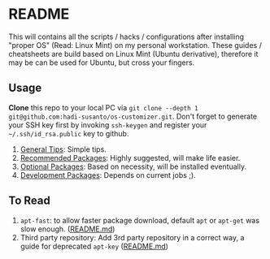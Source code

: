 # README

This will contains all the scripts / hacks / configurations after installing "proper OS" (Read: Linux Mint) on my personal workstation.
These guides / cheatsheets are build based on Linux Mint (Ubuntu derivative), therefore it may be can be used for Ubuntu, but cross your fingers.

## Usage

**Clone** this repo to your local PC via `git clone --depth 1 git@github.com:hadi-susanto/os-customizer.git`.
Don't forget to generate your SSH key first by invoking `ssh-keygen` and register your `~/.ssh/id_rsa.public` key to github.

1. [General Tips](cheatsheet/TIPS.md): Simple tips.
2. [Recommended Packages](cheatsheet/RECOMMENDED.md): Highly suggested, will make life easier.
3. [Optional Packages](cheatsheet/OPTIONAL.md): Based on necessity, will be installed eventually.
4. [Development Packages](cheatsheet/DEVELOPMENT.md): Depends on current jobs ;).

## To Read
1. `apt-fast`: to allow faster package download, default `apt` or `apt-get` was slow enough. ([README.md](apt-fast/README.md))
2. Third party repository: Add 3rd party repository in a correct way, a guide for deprecated `apt-key` ([README.md](repositories/README.md))
